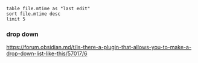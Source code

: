```dataview
table file.mtime as "last edit"
sort file.mtime desc
limit 5
```




### drop down
https://forum.obsidian.md/t/is-there-a-plugin-that-allows-you-to-make-a-drop-down-list-like-this/57017/6
